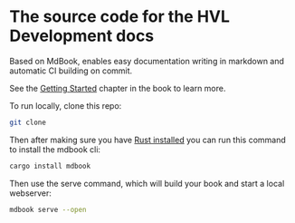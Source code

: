 # The source code for the HVL Development docs

Based on MdBook, enables easy documentation writing in markdown and automatic CI building on commit.

See the [Getting Started](https://hvl-ml.github.io/docs/getting-started.html) chapter in the book to learn more. 

To run locally, clone this repo:

```bash
git clone 
```

Then after making sure you have [Rust installed](https://www.rust-lang.org/tools/install) you can run this command to install the mdbook cli:

```bash
cargo install mdbook
```

Then use the serve command, which will build your book and start a local webserver:

```bash
mdbook serve --open
```

